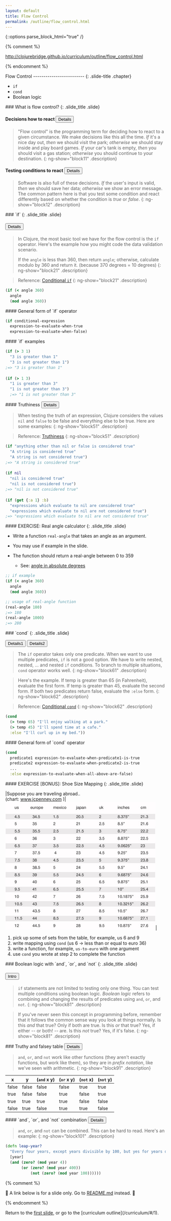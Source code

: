 ```yaml
---
layout: default
title: Flow Control
permalink: /outline/flow_control.html
---
```


{::options parse_block_html="true" /}

{% comment %}

http://clojurebridge.github.io/curriculum/outline/flow_control.html

{% endcomment %}

<section>
Flow Control
-------------------------
{: .slide-title .chapter}

* `if`
* `cond`
* Boolean logic
</section>

<section>
### What is flow control?
{: .slide_title .slide}

#### Decisions how to react <button class="link" ng-model="block11" ng-click="block11=!block11">Details</button>

> "Flow control" is the programming term for deciding how to react to
> a given circumstance. We make decisions like this all the time. *If*
> it's a nice day out, *then* we should visit the park; *otherwise* we
> should stay inside and play board games. *If* your car's tank is
> empty, *then* you should visit a gas station; *otherwise* you should
> continue to your destination.
{: ng-show="block11" .description}

#### Testing conditions to react <button class="link" ng-model="block12" ng-click="block12=!block12">Details</button>

> Software is also full of these decisions. *If* the user's input is
> valid, *then* we should save her data; *otherwise* we show an error
> message. The common pattern here is that you test some condition and
> react differently based on whether the condition is *true* or *false*.
{: ng-show="block12" .description}
</section>

<section>
### `if`
{: .slide_title .slide}

#### <button class="link" ng-model="block21" ng-click="block21=!block21">Details</button>

> In Clojure, the most basic tool we have for the flow control is the `if`
> operator. Here's the example how you might code the data validation scenario.
>
> If the `angle` is less than 360, then return `angle`; otherwise,
> calculate modulo by 360 and return it. (because 370 degrees = 10 degrees)
{: ng-show="block21" .description}

> Reference: [Conditional `if`](http://clojurebridge.github.io/community-docs/docs/clojure/if/)
{: ng-show="block21" .description}

```clojure
(if (< angle 360)
  angle
  (mod angle 360))
```
</section>

<section>
#### General form of `if` operator

```clojure
(if conditional-expression
  expression-to-evaluate-when-true
  expression-to-evaluate-when-false)
```
</section>

<section>
#### `if` examples

```clojure
(if (> 3 1)
  "3 is greater than 1"
  "3 is not greater than 1")
;=> "3 is greater than 1"

(if (> 1 3)
  "1 is greater than 3"
  "1 is not greater than 3")
  ;=> "1 is not greater than 3"
```
</section>

<section>
#### Truthiness <button class="link" ng-model="block51" ng-click="block51=!block51">Details</button>

> When testing the truth of an expression, Clojure considers the
> values `nil` and `false` to be false and everything else to be true.
> Here are some examples:
{: ng-show="block51" .description}

> Reference: [Truthiness](http://clojurebridge.github.io/community-docs/docs/clojure/truthiness/)
{: ng-show="block51" .description}


```clojure
(if "anything other than nil or false is considered true"
  "A string is considered true"
  "A string is not considered true")
;=> "A string is considered true"

(if nil
  "nil is considered true"
  "nil is not considered true")
;=> "nil is not considered true"

(if (get {:a 1} :b)
  "expressions which evaluate to nil are considered true"
  "expressions which evaluate to nil are not considered true")
;=> "expressions which evaluate to nil are not considered true"
```
</section>

<section>
#### EXERCISE: Real angle calculator
{: .slide_title .slide}

* Write a function `real-angle` that takes an angle as an argument.
* You may use if example in the slide.
* The function should return a real-angle between 0 to 359

    - See: [angle in absolute degrees](https://github.com/ClojureBridge/welcometoclojurebridge/blob/master/outline/TURTLE.md#angle-in-absolute-degrees)

```clojure
;; if example
(if (< angle 360)
  angle
  (mod angle 360))
```

```clojure
;; usage of real-angle function
(real-angle 180)
;=> 180
(real-angle 1000)
;=> 280
```
</section>

<section>
### `cond`
{: .slide_title .slide}

<button class="link" ng-model="block61" ng-click="block61=!block61">Details1</button>
<button class="link" ng-model="block62" ng-click="block62=!block62">Details2</button>

> The `if` operator takes only one predicate.
> When we want to use multiple predicates, `if` is not a good option.
> We have to write nested, nested, ... and nested `if` conditions.
> To branch to multiple situations, `cond` operator works well.
{: ng-show="block61" .description}

> Here's the example. If temp is greater than 65 (in Fahrenheit),
> evaluate the first form. If temp is greater than 45, evaluate the
> second form. If both two predicates return false, evaluate the
> `:else` form.
{: ng-show="block62" .description}

> Reference: [Conditional `cond`](http://clojurebridge.github.io/community-docs/docs/clojure/cond/)
{: ng-show="block62" .description}

```clojure
(cond
  (> temp 65) "I'll enjoy walking at a park."
  (> temp 45) "I'll spend time at a cafe."
  :else "I'll curl up in my bed."))
```
</section>

<section>
#### General form of `cond` operator

```clojure
(cond
  predicate1 expression-to-evaluate-when-predicate1-is-true
  predicate2 expression-to-evaluate-when-predicate2-is-true
  ...
  :else expression-to-evaluate-when-all-above-are-false)
```
</section>

<section>
#### EXERCISE [BONUS]: Shoe Size Mapping
{: .slide_title .slide}

|Suppose you are traveling abroad..<br/> (chart: www.jcpenney.com )| ![shoe size](img/shoe_size_chart_womens.png)|

1. pick up some of sets from the table, for example, us 6 and 9
2. write mapping using `cond` (us 6 -> less than or equal to euro 36)
3. write a function, for example, `us-to-euro` with one argument
4. use `cond` you wrote at step 2 to complete the function
</section>

<section>
### Boolean logic with `and`, `or`, and `not`
{: .slide_title .slide}

#### <button class="link" ng-model="block81" ng-click="block81=!block81">Intro</button>

> `if` statements are not limited to testing only one thing. You can
> test multiple conditions using boolean logic. _Boolean logic_ refers
> to combining and changing the results of predicates using `and`,
> `or`, and `not`.
{: ng-show="block81" .description}

> If you've never seen this concept in programming before, remember
> that it follows the common sense way you look at things normally. Is
> this _and_ that true? Only if both are true. Is this _or_ that true?
> Yes, if either -- or both! -- are. Is this _not_ true? Yes, if it's
> false.
{: ng-show="block81" .description}
</section>

<section>
### Truthy and falsey table <button class="link" ng-model="block91" ng-click="block91=!block91">Details</button>

> `and`, `or`, and `not` work like other functions (they aren't
> exactly functions, but work like them), so they are in _prefix
> notation_, like we've seen with arithmetic.
{: ng-show="block91" .description}

| x     | y     | (`and` x y) | (`or` x y) | (`not` x) | (`not` y) |
| ----- | ----- | --------- | -------- | ------- | ------- |
| false | false | false | false | true  | true  |
| true  | false | false | true  | false | true  |
| true  | true  | true  | true  | false | false |
| false | true  | false | true  | true  | false |

</section>

<section>
#### `and`, `or`, and `not` combination <button class="link" ng-model="block101" ng-click="block101=!block101">Details</button>

> `and`, `or`, and `not` can be combined. This can be hard to read.
> Here's an example:
{: ng-show="block101" .description}

```clojure
(defn leap-year?
  "Every four years, except years divisible by 100, but yes for years divisible by 400."
  [year]
  (and (zero? (mod year 4))
       (or (zero? (mod year 400))
           (not (zero? (mod year 100))))))
```
</section>

{% comment %}

:star2: A link below is for a slide only. Go to [README.md](../README.md)
instead. :star2:

{% endcomment %}

<section>
Return to the <a href="javascript:;" onClick="Reveal.slide(1);">first slide</a>,
or go to the [curriculum outline](/curriculum/#/1).
</section>
